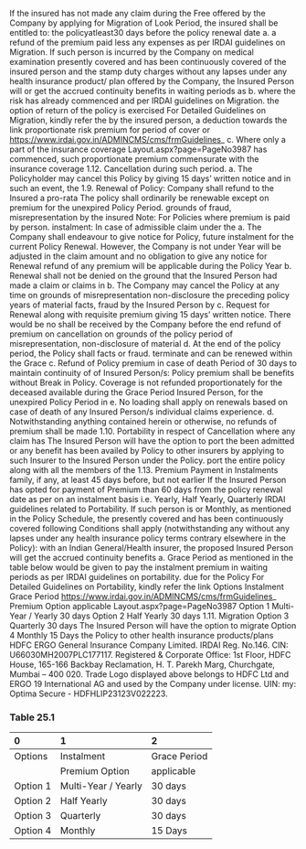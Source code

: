 If the insured has not made any claim during the Free offered by the Company by applying for Migration of
Look Period, the insured shall be entitled to: the policyatleast30 days before the policy renewal date
a. a refund of the premium paid less any expenses as per IRDAI guidelines on Migration. If such person is
incurred by the Company on medical examination presently covered and has been continuously covered
of the insured person and the stamp duty charges without any lapses under any health insurance product/
plan offered by the Company, the Insured Person will
or
get the accrued continuity benefits in waiting periods as
b. where the risk has already commenced and
per IRDAI guidelines on Migration.
the option of return of the policy is exercised
For Detailed Guidelines on Migration, kindly refer the
by the insured person, a deduction towards the
link
proportionate risk premium for period of cover or
https://www.irdai.gov.in/ADMINCMS/cms/frmGuidelines_
c. Where only a part of the insurance coverage Layout.aspx?page=PageNo3987
has commenced, such proportionate premium
commensurate with the insurance coverage 1.12. Cancellation
during such period. a. The Policyholder may cancel this Policy by giving
15 days’ written notice and in such an event, the
1.9. Renewal of Policy: Company shall refund to the Insured a pro-rata
The policy shall ordinarily be renewable except on premium for the unexpired Policy Period.
grounds of fraud, misrepresentation by the insured Note: For Policies where premium is paid by
person. instalment: In case of admissible claim under the
a. The Company shall endeavour to give notice for Policy, future instalment for the current Policy
Renewal. However, the Company is not under Year will be adjusted in the claim amount and no
obligation to give any notice for Renewal refund of any premium will be applicable during
the Policy Year
b. Renewal shall not be denied on the ground that
the Insured Person had made a claim or claims in b. The Company may cancel the Policy at any time
on grounds of misrepresentation non-disclosure
the preceding policy years
of material facts, fraud by the Insured Person by
c. Request for Renewal along with requisite premium
giving 15 days’ written notice. There would be no
shall be received by the Company before the end
refund of premium on cancellation on grounds
of the policy period of misrepresentation, non-disclosure of material
d. At the end of the policy period, the Policy shall facts or fraud.
terminate and can be renewed within the Grace c. Refund of Policy premium in case of death
Period of 30 days to maintain continuity of of Insured Person/s: Policy premium shall be
benefits without Break in Policy. Coverage is not refunded proportionately for the deceased
available during the Grace Period Insured Person, for the unexpired Policy Period in
e. No loading shall apply on renewals based on case of death of any Insured Person/s
individual claims experience. d. Notwithstanding anything contained herein or
otherwise, no refunds of premium shall be made
1.10. Portability in respect of Cancellation where any claim has
The Insured Person will have the option to port the been admitted or any benefit has been availed by
Policy to other insurers by applying to such Insurer to the Insured Person under the Policy.
port the entire policy along with all the members of the
1.13. Premium Payment in Instalments
family, if any, at least 45 days before, but not earlier
If the Insured Person has opted for payment of Premium
than 60 days from the policy renewal date as per
on an instalment basis i.e. Yearly, Half Yearly, Quarterly
IRDAI guidelines related to Portability. If such person is
or Monthly, as mentioned in the Policy Schedule, the
presently covered and has been continuously covered
following Conditions shall apply (notwithstanding any
without any lapses under any health insurance policy
terms contrary elsewhere in the Policy):
with an Indian General/Health insurer, the proposed
Insured Person will get the accrued continuity benefits a. Grace Period as mentioned in the table below
would be given to pay the instalment premium
in waiting periods as per IRDAI guidelines on portability.
due for the Policy
For Detailed Guidelines on Portability, kindly refer the
link Options Instalment Grace Period
https://www.irdai.gov.in/ADMINCMS/cms/frmGuidelines_ Premium Option applicable
Layout.aspx?page=PageNo3987 Option 1 Multi-Year / Yearly 30 days
Option 2 Half Yearly 30 days
1.11. Migration
Option 3 Quarterly 30 days
The Insured Person will have the option to migrate
Option 4 Monthly 15 Days
the Policy to other health insurance products/plans
HDFC ERGO General Insurance Company Limited. IRDAI Reg. No.146. CIN: U66030MH2007PLC177117. Registered & Corporate Office: 1st Floor, HDFC
House, 165-166 Backbay Reclamation, H. T. Parekh Marg, Churchgate, Mumbai – 400 020. Trade Logo displayed above belongs to HDFC Ltd and ERGO 19
International AG and used by the Company under license. UIN: my: Optima Secure - HDFHLIP23123V022223.


### Table 25.1
| 0        | 1                   | 2            |
|:---------|:--------------------|:-------------|
| Options  | Instalment          | Grace Period |
|          | Premium Option      | applicable   |
| Option 1 | Multi-Year / Yearly | 30 days      |
| Option 2 | Half Yearly         | 30 days      |
| Option 3 | Quarterly           | 30 days      |
| Option 4 | Monthly             | 15 Days      |

